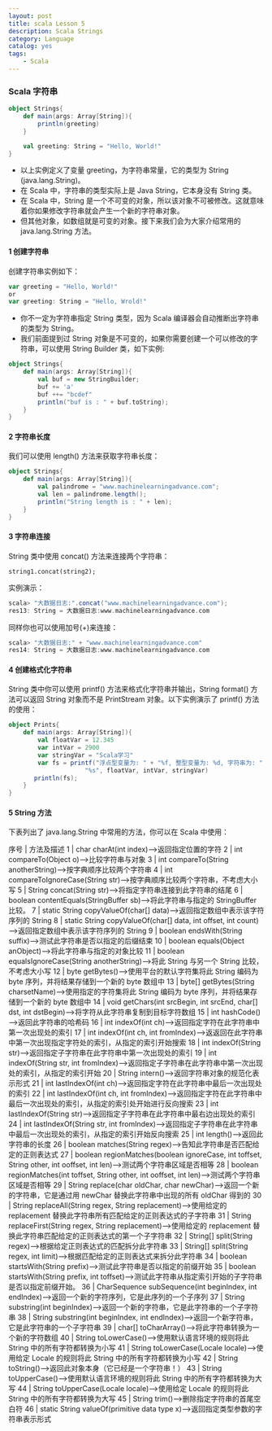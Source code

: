 ```yaml
---
layout: post
title: scala Lesson 5
description: Scala Strings
category: Language
catalog: yes
tags:
    - Scala
---
```

### Scala 字符串

~~~scala
object Strings{
    def main(args: Array[String]){
        println(greeting)
    }

    val greeting: String = "Hello, World!"
}
~~~

* 以上实例定义了变量 greeting，为字符串常量，它的类型为 String (java.lang.String)。
* 在 Scala 中，字符串的类型实际上是 Java String，它本身没有 String 类。
* 在 Scala 中，String 是一个不可变的对象，所以该对象不可被修改。这就意味着你如果修改字符串就会产生一个新的字符串对象。
* 但其他对象，如数组就是可变的对象。接下来我们会为大家介绍常用的 java.lang.String 方法。

#### 1 创建字符串

创建字符串实例如下：

~~~scala
var greeting = "Hello, World!"
or
var greeting: String = "Hello, Wrold!"
~~~

* 你不一定为字符串指定 String 类型，因为 Scala 编译器会自动推断出字符串的类型为 String。
* 我们前面提到过 String 对象是不可变的，如果你需要创建一个可以修改的字符串，可以使用 String Builder 类，如下实例:

~~~scala
object Strings{
    def main(args: Array[String]){
        val buf = new StringBuilder;
        buf += 'a'
        buf ++= "bcdef"
        println("buf is : " + buf.toString);
    }
}
~~~

#### 2 字符串长度

我们可以使用 length() 方法来获取字符串长度：

~~~scala
object Strings{
    def main(args: Array[String]){
        val palindrome = "www.machinelearningadvance.com";
        val len = palindrome.length();
        println("String length is : " + len);
    }
}
~~~

#### 3 字符串连接

String 类中使用 concat() 方法来连接两个字符串：

`string1.concat(string2);`

实例演示：

~~~scala
scala> "大数据日志:".concat("www.machinelearningadvance.com");
res13: String = 大数据日志:www.machinelearningadvance.com
~~~

同样你也可以使用加号(+)来连接：

~~~scala
scala> "大数据日志:" + "www.machinelearningadvance.com"
res14: String = 大数据日志:www.machinelearningadvance.com
~~~

#### 4 创建格式化字符串

String 类中你可以使用 printf() 方法来格式化字符串并输出，String format() 方法可以返回 String 对象而不是 PrintStream 对象。以下实例演示了 printf() 方法的使用：

~~~scala
object Prints{
    def main(args: Array[String]){
        val floatVar = 12.345
        var intVar = 2900
        var stringVar = "Scala学习"
        var fs = printf("浮点型变量为: " + "%f, 整型变量为: %d, 字符串为: " +
                     "%s", floatVar, intVar, stringVar)
       println(fs);
    }
}
~~~

#### 5 String 方法

下表列出了 java.lang.String 中常用的方法，你可以在 Scala 中使用：

序号 |  方法及描述
1  |  char charAt(int index)——>返回指定位置的字符
2  |  int compareTo(Object o)——>比较字符串与对象
3  |  int compareTo(String anotherString)——>按字典顺序比较两个字符串
4  |  int compareToIgnoreCase(String str)——>按字典顺序比较两个字符串，不考虑大小写
5  |  String concat(String str)——>将指定字符串连接到此字符串的结尾
6  |  boolean contentEquals(StringBuffer sb)——>将此字符串与指定的 StringBuffer 比较。
7  |  static String copyValueOf(char[] data)——>返回指定数组中表示该字符序列的 String
8  |  static String copyValueOf(char[] data, int offset, int count)——>返回指定数组中表示该字符序列的 String
9  |  boolean endsWith(String suffix)——>测试此字符串是否以指定的后缀结束
10 |  boolean equals(Object anObject)——>将此字符串与指定的对象比较
11 |  boolean equalsIgnoreCase(String anotherString)——>将此 String 与另一个 String 比较，不考虑大小写
12 |  byte getBytes()——>使用平台的默认字符集将此 String 编码为 byte 序列，并将结果存储到一个新的 byte 数组中
13 |  byte[] getBytes(String charsetName)——>使用指定的字符集将此 String 编码为 byte 序列，并将结果存储到一个新的 byte 数组中
14 |  void getChars(int srcBegin, int srcEnd, char[] dst, int dstBegin)——>将字符从此字符串复制到目标字符数组
15 |  int hashCode()——>返回此字符串的哈希码
16 |  int indexOf(int ch)——>返回指定字符在此字符串中第一次出现处的索引
17 |  int indexOf(int ch, int fromIndex)——>返返回在此字符串中第一次出现指定字符处的索引，从指定的索引开始搜索
18 |  int indexOf(String str)——>返回指定子字符串在此字符串中第一次出现处的索引
19 |  int indexOf(String str, int fromIndex)——>返回指定子字符串在此字符串中第一次出现处的索引，从指定的索引开始
20 |  String intern()——>返回字符串对象的规范化表示形式
21 |  int lastIndexOf(int ch)——>返回指定字符在此字符串中最后一次出现处的索引
22 |  int lastIndexOf(int ch, int fromIndex)——>返回指定字符在此字符串中最后一次出现处的索引，从指定的索引处开始进行反向搜索
23 |  int lastIndexOf(String str)——>返回指定子字符串在此字符串中最右边出现处的索引
24 |  int lastIndexOf(String str, int fromIndex)——>返回指定子字符串在此字符串中最后一次出现处的索引，从指定的索引开始反向搜索
25 |  int length()——>返回此字符串的长度
26 |  boolean matches(String regex)——>告知此字符串是否匹配给定的正则表达式
27 |  boolean regionMatches(boolean ignoreCase, int toffset, String other, int ooffset, int len)——>测试两个字符串区域是否相等
28 |  boolean regionMatches(int toffset, String other, int ooffset, int len)——>测试两个字符串区域是否相等
29 |  String replace(char oldChar, char newChar)——>返回一个新的字符串，它是通过用 newChar 替换此字符串中出现的所有 oldChar 得到的
30 |  String replaceAll(String regex, String replacement)——>使用给定的 replacement 替换此字符串所有匹配给定的正则表达式的子字符串
31 |  String replaceFirst(String regex, String replacement)——>使用给定的 replacement 替换此字符串匹配给定的正则表达式的第一个子字符串
32 |  String[] split(String regex)——>根据给定正则表达式的匹配拆分此字符串
33 |  String[] split(String regex, int limit)——>根据匹配给定的正则表达式来拆分此字符串
34 |  boolean startsWith(String prefix)——>测试此字符串是否以指定的前缀开始
35 |  boolean startsWith(String prefix, int toffset)——>测试此字符串从指定索引开始的子字符串是否以指定前缀开始。
36 |  CharSequence subSequence(int beginIndex, int endIndex)——>返回一个新的字符序列，它是此序列的一个子序列
37 |  String substring(int beginIndex)——>返回一个新的字符串，它是此字符串的一个子字符串
38 |  String substring(int beginIndex, int endIndex)——>返回一个新字符串，它是此字符串的一个子字符串
39 |  char[] toCharArray()——>将此字符串转换为一个新的字符数组
40 |  String toLowerCase()——>使用默认语言环境的规则将此 String 中的所有字符都转换为小写
41 |  String toLowerCase(Locale locale)——>使用给定 Locale 的规则将此 String 中的所有字符都转换为小写
42 |  String toString()——>返回此对象本身（它已经是一个字符串！）
43 |  String toUpperCase()——>使用默认语言环境的规则将此 String 中的所有字符都转换为大写
44 |  String toUpperCase(Locale locale)——>使用给定 Locale 的规则将此 String 中的所有字符都转换为大写
45 |  String trim()——>删除指定字符串的首尾空白符
46 |  static String valueOf(primitive data type x)——>返回指定类型参数的字符串表示形式
